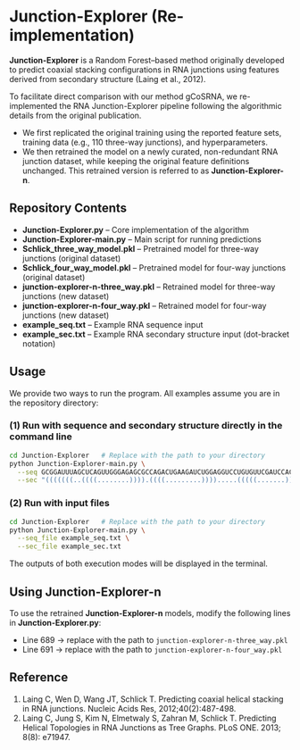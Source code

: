 # Junction-Explorer (Re-implementation)

**Junction-Explorer** is a Random Forest–based method originally developed to predict coaxial stacking configurations in RNA junctions using features derived from secondary structure (Laing et al., 2012).

To facilitate direct comparison with our method gCoSRNA, we re-implemented the RNA Junction-Explorer pipeline following the algorithmic details from the original publication.

* We first replicated the original training using the reported feature sets, training data (e.g., 110 three-way junctions), and hyperparameters.
* We then retrained the model on a newly curated, non-redundant RNA junction dataset, while keeping the original feature definitions unchanged. This retrained version is referred to as **Junction-Explorer-n**.

## Repository Contents

* **Junction-Explorer.py** – Core implementation of the algorithm
* **Junction-Explorer-main.py** – Main script for running predictions
* **Schlick_three_way_model.pkl** – Pretrained model for three-way junctions (original dataset)
* **Schlick_four_way_model.pkl** – Pretrained model for four-way junctions (original dataset)
* **junction-explorer-n-three_way.pkl** – Retrained model for three-way junctions (new dataset)
* **junction-explorer-n-four_way.pkl** – Retrained model for four-way junctions (new dataset)
* **example_seq.txt** – Example RNA sequence input
* **example_sec.txt** – Example RNA secondary structure input (dot-bracket notation)

## Usage

We provide two ways to run the program. All examples assume you are in the repository directory:

### (1) Run with sequence and secondary structure directly in the command line

```bash
cd Junction-Explorer   # Replace with the path to your directory
python Junction-Explorer-main.py \
  --seq GCGGAUUUAGCUCAGUUGGGAGAGCGCCAGACUGAAGAUCUGGAGGUCCUGUGUUCGAUCCACAGAAUUCGCACCA \
  --sec "(((((((..((((........)))).((((.........)))).....(((((.......))))))))))))...."
```

### (2) Run with input files

```bash
cd Junction-Explorer   # Replace with the path to your directory
python Junction-Explorer-main.py \
  --seq_file example_seq.txt \
  --sec_file example_sec.txt
```

The outputs of both execution modes will be displayed in the terminal.

## Using Junction-Explorer-n

To use the retrained **Junction-Explorer-n** models, modify the following lines in **Junction-Explorer.py**:

* Line 689 → replace with the path to `junction-explorer-n-three_way.pkl`
* Line 691 → replace with the path to `junction-explorer-n-four_way.pkl`


## Reference
1. Laing C, Wen D, Wang JT, Schlick T. Predicting coaxial helical stacking in RNA junctions. Nucleic Acids Res, 2012;40(2):487-498.
2. Laing C, Jung S, Kim N, Elmetwaly S, Zahran M, Schlick T. Predicting Helical Topologies in RNA Junctions as Tree Graphs. PLoS ONE. 2013; 8(8): e71947.

